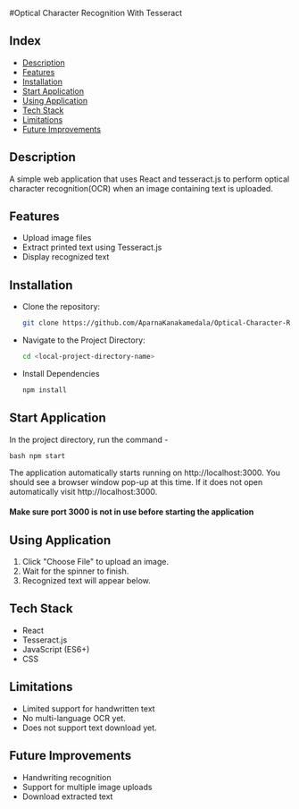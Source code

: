 #Optical Character Recognition With Tesseract

## Index

- [Description](#description)
- [Features](#features)
- [Installation](#installation)
- [Start Application](#start-application)
- [Using Application](#using-application)
- [Tech Stack](#tech-stack)
- [Limitations](#limitations)
- [Future Improvements](#future-improvements)

## Description

A simple web application that uses React and tesseract.js to perform optical character recognition(OCR) when an image containing text is uploaded.

## Features

- Upload image files
- Extract printed text using Tesseract.js
- Display recognized text

## Installation

- Clone the repository:

  ```bash
  git clone https://github.com/AparnaKanakamedala/Optical-Character-Recognition-Tesseract.git
  ```

- Navigate to the Project Directory:

  ```bash
  cd <local-project-directory-name>
  ```

- Install Dependencies

  ```bash
  npm install
  ```

## Start Application

In the project directory, run the command -

`bash
    npm start
    `

The application automatically starts running on http://localhost:3000. You should see a browser window pop-up at this time. If it does not open automatically visit http://localhost:3000.

#### Make sure port 3000 is not in use before starting the application

## Using Application

1. Click "Choose File" to upload an image.
2. Wait for the spinner to finish.
3. Recognized text will appear below.

## Tech Stack

- React
- Tesseract.js
- JavaScript (ES6+)
- CSS

## Limitations

- Limited support for handwritten text
- No multi-language OCR yet.
- Does not support text download yet.

## Future Improvements

- Handwriting recognition
- Support for multiple image uploads
- Download extracted text
